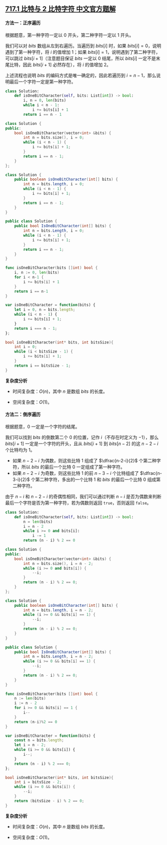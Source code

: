 ## [717.1 比特与 2 比特字符 中文官方题解](https://leetcode.cn/problems/1-bit-and-2-bit-characters/solutions/100000/1bi-te-yu-2bi-te-zi-fu-by-leetcode-solut-rhrh)

#### 方法一：正序遍历

根据题意，第一种字符一定以 $0$ 开头，第二种字符一定以 $1$ 开头。

我们可以对 $\textit{bits}$ 数组从左到右遍历。当遍历到 $\textit{bits}[i]$ 时，如果 $\textit{bits}[i]=0$，说明遇到了第一种字符，将 $i$ 的值增加 $1$；如果 $\textit{bits}[i]=1$，说明遇到了第二种字符，可以跳过 $\textit{bits}[i+1]$（注意题目保证 $\textit{bits}$ 一定以 $0$ 结尾，所以 $\textit{bits}[i]$ 一定不是末尾比特，因此 $\textit{bits}[i+1]$ 必然存在），将 $i$ 的值增加 $2$。

上述流程也说明 $\textit{bits}$ 的编码方式是唯一确定的，因此若遍历到 $i=n-1$，那么说明最后一个字符一定是第一种字符。

```Python [sol1-Python3]
class Solution:
    def isOneBitCharacter(self, bits: List[int]) -> bool:
        i, n = 0, len(bits)
        while i < n - 1:
            i += bits[i] + 1
        return i == n - 1
```

```C++ [sol1-C++]
class Solution {
public:
    bool isOneBitCharacter(vector<int> &bits) {
        int n = bits.size(), i = 0;
        while (i < n - 1) {
            i += bits[i] + 1;
        }
        return i == n - 1;
    }
};
```

```Java [sol1-Java]
class Solution {
    public boolean isOneBitCharacter(int[] bits) {
        int n = bits.length, i = 0;
        while (i < n - 1) {
            i += bits[i] + 1;
        }
        return i == n - 1;
    }
}
```

```C# [sol1-C#]
public class Solution {
    public bool IsOneBitCharacter(int[] bits) {
        int n = bits.Length, i = 0;
        while (i < n - 1) {
            i += bits[i] + 1;
        }
        return i == n - 1;
    }
}
```

```go [sol1-Golang]
func isOneBitCharacter(bits []int) bool {
    i, n := 0, len(bits)
    for i < n-1 {
        i += bits[i] + 1
    }
    return i == n-1
}
```

```JavaScript [sol1-JavaScript]
var isOneBitCharacter = function(bits) {
    let i = 0, n = bits.length;
    while (i < n - 1) {
        i += bits[i] + 1;
    }
    return i === n - 1;
};
```

```C [sol1-C]
bool isOneBitCharacter(int* bits, int bitsSize){
    int i = 0;
    while (i < bitsSize - 1) {
        i += bits[i] + 1;
    }
    return i == bitsSize - 1;
}
```

**复杂度分析**

- 时间复杂度：$O(n)$，其中 $n$ 是数组 $\textit{bits}$ 的长度。

- 空间复杂度：$O(1)$。

#### 方法二：倒序遍历

根据题意，$0$ 一定是一个字符的结尾。

我们可以找到 $\textit{bits}$ 的倒数第二个 $0$ 的位置，记作 $i$（不存在时定义为 $-1$），那么 $\textit{bits}[i+1]$ 一定是一个字符的开头，且从 $\textit{bits}[i+1]$ 到 $\textit{bits}[n-2]$ 的这 $n-2-i$ 个比特均为 $1$。

- 如果 $n-2-i$ 为偶数，则这些比特 $1$ 组成了 $\dfrac{n-2-i}{2}$ 个第二种字符，所以 $\textit{bits}$ 的最后一个比特 $0$ 一定组成了第一种字符。
- 如果 $n-2-i$ 为奇数，则这些比特 $1$ 的前 $n-3-i$ 个比特组成了 $\dfrac{n-3-i}{2}$ 个第二种字符，多出的一个比特 $1$ 和 $\textit{bits}$ 的最后一个比特 $0$ 组成第二种字符。

由于 $n-i$ 和 $n-2-i$ 的奇偶性相同，我们可以通过判断 $n-i$ 是否为偶数来判断最后一个字符是否为第一种字符，若为偶数则返回 $\texttt{true}$，否则返回 $\texttt{false}$。

```Python [sol2-Python3]
class Solution:
    def isOneBitCharacter(self, bits: List[int]) -> bool:
        n = len(bits)
        i = n - 2
        while i >= 0 and bits[i]:
            i -= 1
        return (n - i) % 2 == 0
```

```C++ [sol2-C++]
class Solution {
public:
    bool isOneBitCharacter(vector<int> &bits) {
        int n = bits.size(), i = n - 2;
        while (i >= 0 and bits[i]) {
            --i;
        }
        return (n - i) % 2 == 0;
    }
};
```

```Java [sol2-Java]
class Solution {
    public boolean isOneBitCharacter(int[] bits) {
        int n = bits.length, i = n - 2;
        while (i >= 0 && bits[i] == 1) {
            --i;
        }
        return (n - i) % 2 == 0;
    }
}
```

```C# [sol2-C#]
public class Solution {
    public bool IsOneBitCharacter(int[] bits) {
        int n = bits.Length, i = n - 2;
        while (i >= 0 && bits[i] == 1) {
            --i;
        }
        return (n - i) % 2 == 0;
    }
}
```

```go [sol2-Golang]
func isOneBitCharacter(bits []int) bool {
    n := len(bits)
    i := n - 2
    for i >= 0 && bits[i] == 1 {
        i--
    }
    return (n-i)%2 == 0
}
```

```JavaScript [sol2-JavaScript]
var isOneBitCharacter = function(bits) {
    const n = bits.length;
    let i = n - 2;
    while (i >= 0 && bits[i]) {
        i--;
    }
    return (n - i) % 2 === 0;
};
```

```C [sol2-C]
bool isOneBitCharacter(int* bits, int bitsSize){
    int i = bitsSize - 2;
    while (i >= 0 && bits[i]) {
        --i;
    }
    return (bitsSize - i) % 2 == 0;
}
```

**复杂度分析**

- 时间复杂度：$O(n)$，其中 $n$ 是数组 $\textit{bits}$ 的长度。

- 空间复杂度：$O(1)$。